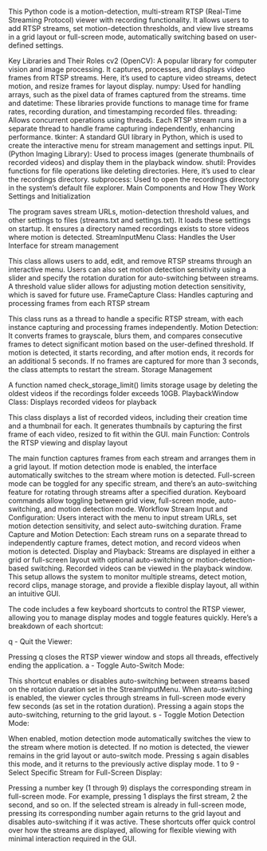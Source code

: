 This Python code is a motion-detection, multi-stream RTSP (Real-Time Streaming Protocol) viewer with recording functionality. It allows users to add RTSP streams, set motion-detection thresholds, and view live streams in a grid layout or full-screen mode, automatically switching based on user-defined settings.

Key Libraries and Their Roles
cv2 (OpenCV): A popular library for computer vision and image processing. It captures, processes, and displays video frames from RTSP streams. Here, it’s used to capture video streams, detect motion, and resize frames for layout display.
numpy: Used for handling arrays, such as the pixel data of frames captured from the streams.
time and datetime: These libraries provide functions to manage time for frame rates, recording duration, and timestamping recorded files.
threading: Allows concurrent operations using threads. Each RTSP stream runs in a separate thread to handle frame capturing independently, enhancing performance.
tkinter: A standard GUI library in Python, which is used to create the interactive menu for stream management and settings input.
PIL (Python Imaging Library): Used to process images (generate thumbnails of recorded videos) and display them in the playback window.
shutil: Provides functions for file operations like deleting directories. Here, it’s used to clear the recordings directory.
subprocess: Used to open the recordings directory in the system’s default file explorer.
Main Components and How They Work
Settings and Initialization

The program saves stream URLs, motion-detection threshold values, and other settings to files (streams.txt and settings.txt). It loads these settings on startup.
It ensures a directory named recordings exists to store videos where motion is detected.
StreamInputMenu Class: Handles the User Interface for stream management

This class allows users to add, edit, and remove RTSP streams through an interactive menu.
Users can also set motion detection sensitivity using a slider and specify the rotation duration for auto-switching between streams.
A threshold value slider allows for adjusting motion detection sensitivity, which is saved for future use.
FrameCapture Class: Handles capturing and processing frames from each RTSP stream

This class runs as a thread to handle a specific RTSP stream, with each instance capturing and processing frames independently.
Motion Detection: It converts frames to grayscale, blurs them, and compares consecutive frames to detect significant motion based on the user-defined threshold.
If motion is detected, it starts recording, and after motion ends, it records for an additional 5 seconds.
If no frames are captured for more than 3 seconds, the class attempts to restart the stream.
Storage Management

A function named check_storage_limit() limits storage usage by deleting the oldest videos if the recordings folder exceeds 10GB.
PlaybackWindow Class: Displays recorded videos for playback

This class displays a list of recorded videos, including their creation time and a thumbnail for each.
It generates thumbnails by capturing the first frame of each video, resized to fit within the GUI.
main Function: Controls the RTSP viewing and display layout

The main function captures frames from each stream and arranges them in a grid layout.
If motion detection mode is enabled, the interface automatically switches to the stream where motion is detected.
Full-screen mode can be toggled for any specific stream, and there’s an auto-switching feature for rotating through streams after a specified duration.
Keyboard commands allow toggling between grid view, full-screen mode, auto-switching, and motion detection mode.
Workflow
Stream Input and Configuration: Users interact with the menu to input stream URLs, set motion detection sensitivity, and select auto-switching duration.
Frame Capture and Motion Detection: Each stream runs on a separate thread to independently capture frames, detect motion, and record videos when motion is detected.
Display and Playback: Streams are displayed in either a grid or full-screen layout with optional auto-switching or motion-detection-based switching. Recorded videos can be viewed in the playback window.
This setup allows the system to monitor multiple streams, detect motion, record clips, manage storage, and provide a flexible display layout, all within an intuitive GUI.

The code includes a few keyboard shortcuts to control the RTSP viewer, allowing you to manage display modes and toggle features quickly. Here’s a breakdown of each shortcut:

q - Quit the Viewer:

Pressing q closes the RTSP viewer window and stops all threads, effectively ending the application.
a - Toggle Auto-Switch Mode:

This shortcut enables or disables auto-switching between streams based on the rotation duration set in the StreamInputMenu.
When auto-switching is enabled, the viewer cycles through streams in full-screen mode every few seconds (as set in the rotation duration).
Pressing a again stops the auto-switching, returning to the grid layout.
s - Toggle Motion Detection Mode:

When enabled, motion detection mode automatically switches the view to the stream where motion is detected.
If no motion is detected, the viewer remains in the grid layout or auto-switch mode.
Pressing s again disables this mode, and it returns to the previously active display mode.
1 to 9 - Select Specific Stream for Full-Screen Display:

Pressing a number key (1 through 9) displays the corresponding stream in full-screen mode.
For example, pressing 1 displays the first stream, 2 the second, and so on.
If the selected stream is already in full-screen mode, pressing its corresponding number again returns to the grid layout and disables auto-switching if it was active.
These shortcuts offer quick control over how the streams are displayed, allowing for flexible viewing with minimal interaction required in the GUI.
